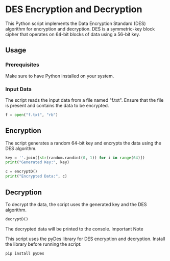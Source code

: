 # DES Encryption and Decryption

This Python script implements the Data Encryption Standard (DES) algorithm for encryption and decryption. DES is a symmetric-key block cipher that operates on 64-bit blocks of data using a 56-bit key.

## Usage

### Prerequisites

Make sure to have Python installed on your system.

### Input Data

The script reads the input data from a file named "f.txt". Ensure that the file is present and contains the data to be encrypted.

```python
f = open("f.txt", "rb")
```
## Encryption

The script generates a random 64-bit key and encrypts the data using the DES algorithm.


```python
key = ''.join([str(random.randint(0, 1)) for i in range(64)])
print("Generated Key:", key)

c = encryptD()
print("Encrypted Data:", c)
```
## Decryption

To decrypt the data, the script uses the generated key and the DES algorithm.

```python
decryptD()
```
The decrypted data will be printed to the console.
Important Note

This script uses the pyDes library for DES encryption and decryption. Install the library before running the script:

```bash
pip install pyDes
```